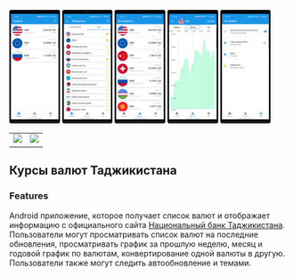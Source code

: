<img src="/docs/1.png" width=18% height=18%> <img src="/docs/2.png" width=18% height=18%>
<img src="/docs/3.png" width=18% height=18%> <img src="/docs/4.png" width=18% height=18%>
<img src="/docs/5.png" width=18% height=18%>

<table width=70% >
  <tr style="border: 0px;">
     <td>
        <a href="https://play.google.com/store/apps/details?id=com.developer.valyutaapp">
        <img width=30% src="https://play.google.com/intl/en_us/badges/static/images/badges/en_badge_web_generic.png"></a>
    </td>
    <td> 
        <a href="https://play.google.com/store/apps/details?id=com.developer.valyutaapp">
        <img width=30% src="https://static-00.iconduck.com/assets.00/app-huawei-uk-icon-512x153-qosx82ey.png"></a> 
    </td>
  </tr>
</table>

## Курсы валют Таджикистана

### Features
Android приложение, которое получает список валют и  отображает информацию
с официального сайта [Национальный банк Таджикистана](https://www.nbt.tj/ru/kurs/kurs.php).
Пользователи могут просматривать список валют на последние обновления,
просматривать график за прошлую неделю, месяц и годовой график по валютам,
конвертирование одной валюты в другую. Пользователи также могут следить автообновление и темами.
